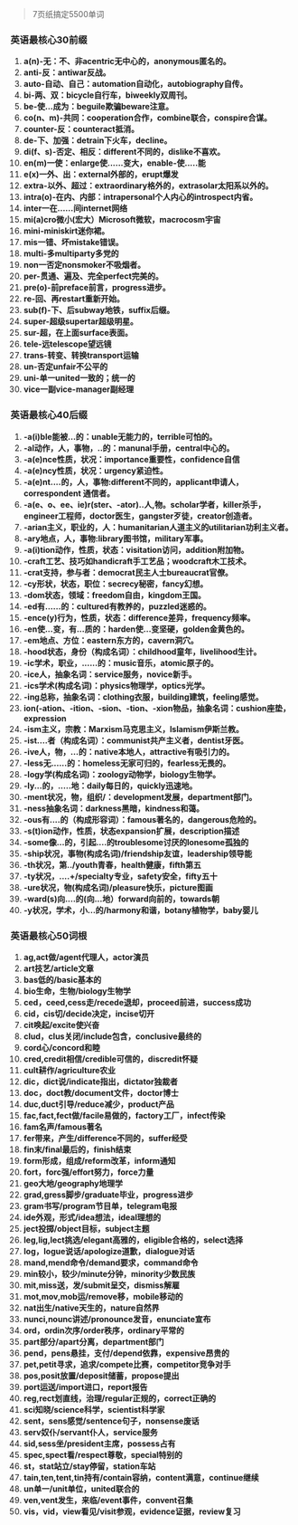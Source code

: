 > 7页纸搞定5500单词

### 英语最核心30前缀

1. **a(n)-无：不、非acentric无中心的，anonymous匿名的。**
1. **anti-反：antiwar反战。**
1. **auto-自动、自己：automation自动化，autobiography自传。**
1. **bi-两、双：bicycle自行车，biweekly双周刊。**
1. **be-使...成为：beguile欺骗beware注意。**
1. **co(n、m)-共同：cooperation合作，combine联合，conspire合谋。**
1. **counter-反：counteract抵消。**
1. **de-下、加强：detrain下火车，decline。**
1. **di(f、s)-否定、相反：different不同的，dislike不喜欢。**
1. **en(m)一使：enlarge使......变大，enable-使.....能**
1. **e(x)一外、出：external外部的，erupt爆发**
1. **extra-以外、超过：extraordinary格外的，extrasolar太阳系以外的。**
1. **intra(o)-在内、内部：intrapersonal个人内心的introspect内省。**
1. **inter一在......间internet网络**
1. **mi(a)cro微小(宏大）Microsoft微软，macrocosm宇宙**
1. **mini-miniskirt迷你裙。**
1. **mis一错、坏mistake错误。**
1. **multi-多multiparty多党的**
1. **non一否定nonsmoker不吸烟者。**
1. **per-贯通、遍及、完全perfect完美的。**
1. **pre(o)-前preface前言，progress进步。**
1. **re-回、再restart重新开始。**
1. **sub(f)-下、后subway地铁，suffix后缀。**
1. **super-超级supertar超级明星。**
1. **sur-超，在上面surface表面。**
1. **tele-远telescope望远镜**
1. **trans-转变、转换transport运输**
1. **un-否定unfair不公平的**
1. **uni-单一united一致的；统一的**
1. **vice一副vice-manager副经理**

### 英语最核心40后缀

1. **-a(i)ble能被...的：unable无能力的，terrible可怕的。**
1. **-al动作，人，事物，..的：manunal手册，central中心的。**
1. **-a(e)nce性质，状况：importance重要性，confidence自信**
1. **-a(e)ncy性质，状况：urgency紧迫性。**
1. **-a(e)nt....的，人，事物:different不同的，applicant申请人，correspondent 通信者。**
1. **-a(e、o、ee、ie)r(ster、-ator)..人,物。scholar学者，killer杀手，engineer工程师，doctor医生，gangster歹徒，creator创造者。**
1. **-arian主义，职业的，人：humanitarian人道主义的utilitarian功利主义者。**
1. **-ary地点，人，事物:library图书馆，military军事。**
1. **-a(i)tion动作，性质，状态：visitation访问，addition附加物。**
1. **-craft工艺、技巧如handicraft手工艺品；woodcraft木工技术。**
1. **-crat支持，参与者：democrat民主人士bureaucrat官僚。**
1. **-cy形状，状态，职位：secrecy秘密，fancy幻想。**
1. **-dom状态，领域：freedom自由，kingdom王国。**
1. **-ed有......的：cultured有教养的，puzzled迷惑的。**
1. **-ence(y)行为，性质，状态：difference差异，frequency频率。**
1. **-en使...变，有...质的：harden使...变坚硬，golden金黄色的。**
1. **-em地点、方位：eastern东方的，cavern洞穴。**
1. **-hood状态，身份（构成名词）：childhood童年，livelihood生计。**
1. **-ic学术，职业，......的：music音乐，atomic原子的。**
1. **-ice人，抽象名词：service服务，novice新手。**
1. **-ics学术(构成名词)：physics物理学，optics光学。**
1. **-ing总称，抽象名词：clothing衣服，building建筑，feeling感觉。**
1. **ion(-ation、-ition、-sion、-tion、-xion物品，抽象名词：cushion座垫，expression**
1. **-ism主义，宗教：Marxism马克思主义，Islamism伊斯兰教。**
1. **-ist....者（构成名词）：communist共产主义者，dentist牙医。**
1. **-ive人，物，...的：native本地人，attractive有吸引力的。**
1. **-less无......的：homeless无家可归的，fearless无畏的。**
1. **-logy学(构成名词)：zoology动物学，biology生物学。**
1. **-ly...的，.....地：daily每日的，quickly迅速地。**
1. **-ment状况，物，组织/：development发展，department部门。**
1. **-ness抽象名词：darkness黑暗，kindness和蔼。**
1. **-ous有....的（构成形容词）：famous著名的，dangerous危险的。**
1. **-s(t)ion动作，性质，状态expansion扩展，description描述**
1. **-some像...的，引起....的troublesome讨厌的lonesome孤独的**
1. **-ship状况，事物(构成名词)/friendship友谊，leadership领导能**
1. **-th状况，第../youth青春，health健康，fifth第五**
1. **-ty状况，....+/specialty专业，safety安全，fifty五十**
1. **-ure状况，物(构成名词)/pleasure快乐，picture图画**
1. **-ward(s)向....的(向...地）forward向前的，towards朝**
1. **-y状况，学术，小...的/harmony和谐，botany植物学，baby婴儿**

### 英语最核心50词根

1. **ag,act做/agent代理人，actor演员**
1. **art技艺/article文章**
1. **bas低的/basic基本的**
1. **bio生命，生物/biology生物学**
1. **ced，ceed,cess走/recede退却，proceed前进，success成功**
1. **cid，cis切/decide决定，incise切开**
1. **cit唤起/excite使兴奋**
1. **clud，clus关闭/include包含，conclusive最终的**
1. **cord心/concord和睦**
1. **cred,credit相信/credible可信的，discredit怀疑**
1. **cult耕作/agriculture农业**
1. **dic，dict说/indicate指出，dictator独裁者**
1. **doc，doct教/document文件，doctor博士**
1. **duc,duct引导/reduce减少，product产品**
1. **fac,fact,fect做/facile易做的，factory工厂，infect传染**
1. **fam名声/famous著名**
1. **fer带来，产生/difference不同的，suffer经受**
1. **fin末/final最后的，finish结束**
1. **form形成，组成/reform改革，inform通知**
1. **fort，forc强/effort努力，force力量**
1. **geo大地/geography地理学**
1. **grad,gress脚步/graduate毕业，progress进步**
1. **gram书写/program节目单，telegram电报**
1. **ide外观，形式/idea想法，ideal理想的**
1. **ject投掷/object目标，subject主题**
1. **leg,lig,lect挑选/elegant高雅的，eligible合格的，select选择**
1. **log，logue说话/apologize道歉，dialogue对话**
1. **mand,mend命令/demand要求，command命令**
1. **min较小，较少/minute分钟，minority少数民族**
1. **mit,miss送，发/submit呈交，dismiss解雇**
1. **mot,mov,mob运/remove移，mobile移动的**
1. **nat出生/native天生的，nature自然界**
1. **nunci,nounc讲述/pronounce发音，enunciate宣布**
1. **ord，ordin次序/order秩序，ordinary平常的**
1. **part部分/apart分离，department部门**
1. **pend，pens悬挂，支付/depend依靠，expensive昂贵的**
1. **pet,petit寻求，追求/compete比赛，competitor竞争对手**
1. **pos,posit放置/deposit储蓄，propose提出**
1. **port运送/import进口，report报告**
1. **reg,rect划直线，治理/regular正规的，correct正确的**
1. **sci知晓/science科学，scientist科学家**
1. **sent，sens感觉/sentence句子，nonsense废话**
1. **serv奴仆/servant仆人，service服务**
1. **sid,sess坐/president主席，possess占有**
1. **spec,spect看/respect尊敬，special特别的**
1. **st，stat站立/stay停留，station车站**
1. **tain,ten,tent,tin持有/contain容纳，content满意，continue继续**
1. **un单一/unit单位，united联合的**
1. **ven,vent发生，来临/event事件，convent召集**
1. **vis，vid，view看见/visit参观，evidence证据，review复习**
